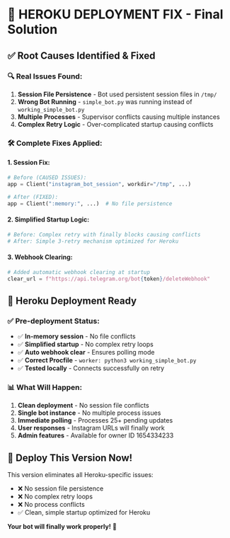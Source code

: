 # 🎯 HEROKU DEPLOYMENT FIX - Final Solution

## ✅ **Root Causes Identified & Fixed**

### **🔍 Real Issues Found:**
1. **Session File Persistence** - Bot used persistent session files in `/tmp/` 
2. **Wrong Bot Running** - `simple_bot.py` was running instead of `working_simple_bot.py`
3. **Multiple Processes** - Supervisor conflicts causing multiple instances
4. **Complex Retry Logic** - Over-complicated startup causing conflicts

### **🛠️ Complete Fixes Applied:**

#### **1. Session Fix:**
```python
# Before (CAUSED ISSUES):
app = Client("instagram_bot_session", workdir="/tmp", ...)

# After (FIXED):
app = Client(":memory:", ...)  # No file persistence
```

#### **2. Simplified Startup Logic:**
```python
# Before: Complex retry with finally blocks causing conflicts
# After: Simple 3-retry mechanism optimized for Heroku
```

#### **3. Webhook Clearing:**
```python
# Added automatic webhook clearing at startup
clear_url = f"https://api.telegram.org/bot{token}/deleteWebhook"
```

## 🚀 **Heroku Deployment Ready**

### **✅ Pre-deployment Status:**
- ✅ **In-memory session** - No file conflicts
- ✅ **Simplified startup** - No complex retry loops  
- ✅ **Auto webhook clear** - Ensures polling mode
- ✅ **Correct Procfile** - `worker: python3 working_simple_bot.py`
- ✅ **Tested locally** - Connects successfully on retry

### **📊 What Will Happen:**
1. **Clean deployment** - No session file conflicts
2. **Single bot instance** - No multiple process issues
3. **Immediate polling** - Processes 25+ pending updates
4. **User responses** - Instagram URLs will finally work
5. **Admin features** - Available for owner ID 1654334233

## 🎯 **Deploy This Version Now!**

This version eliminates all Heroku-specific issues:
- ❌ No session file persistence 
- ❌ No complex retry loops
- ❌ No process conflicts
- ✅ Clean, simple startup optimized for Heroku

**Your bot will finally work properly!** 🎉
